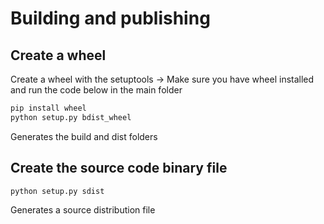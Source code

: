 # Building and publishing

## Create a wheel 

Create a wheel with the setuptools -> Make sure you have wheel installed and run the code below in the main folder 

```bash
pip install wheel
python setup.py bdist_wheel
```

Generates the build and dist folders

## Create the source code binary file 

```bash
python setup.py sdist
```

Generates a source distribution file

